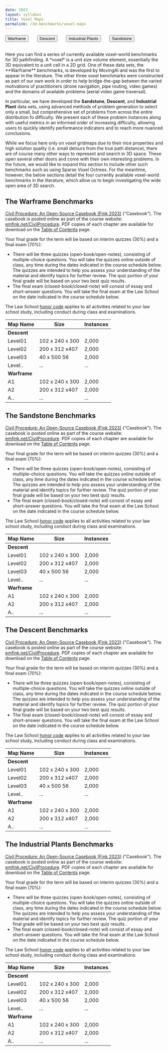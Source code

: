 ```yaml
---
date: 2023
layout: syllabus
title: Voxel Maps
permalink: /3d-benchmarks/voxel-maps
---
```


<a href='{{ site.baseurl }}/3d-benchmarks/voxel-maps/warframe/'><button class='button syllabus'>Warframe</button></a>&nbsp;&nbsp;&nbsp;&nbsp;&nbsp;&nbsp;
<a href='{{ site.baseurl }}/3d-benchmarks/voxel-maps/descent/'><button class='button syllabus'>Descent</button></a>&nbsp;&nbsp;&nbsp;&nbsp;&nbsp;&nbsp;
<a href='{{ site.baseurl }}/3d-benchmarks/voxel-maps/industrial-plants/'><button class='button syllabus'>Industrial Plants</button></a>&nbsp;&nbsp;&nbsp;&nbsp;&nbsp;&nbsp;
<a href='{{ site.baseurl }}/3d-benchmarks/voxel-maps/sandstone/'><button class='button syllabus'>Sandstone</button></a>&nbsp;&nbsp;&nbsp;&nbsp;&nbsp;&nbsp;

<br>
Here you can find a series of currently available voxel-world benchmarks for 3D pathfinding. A *voxel* is a unit size volume element, essentially the 3D equivalent to a unit cell in a 2D grid. One of these data sets, the **Warframe** benchmarks, is developed by MovingAI and was the first to appear in the literature. The other three voxel benchmarks were constructed as part of our own work in order to help bridge-the-gap between the varied motivations of practitioners (drone navigation, pipe routing, video games) and the domains of available problems (aerial video game traversal).

In particular, we have developed the **Sandstone**, **Descent**, and **Industrial Plant** data sets, using advanced methods of problem generation to select only a small, but comprehensive set of problems from across the entire distribution fo difficulty. We present each of these problem instances along with useful metrics in an informed order of increasing difficulty, allowing users to quickly identify performance indicators and to reach more nuanced conclusions.

While we focus here only on *voxel* gridmaps due to their nice properties and high solution quality (i.e. small detours from the true path distance), there are of course many other ways to represent and search in 3D space. These open several other doors and come with their own interesting problems. In the future, we would like to expand this section to include other such benchmarks such as using Sparse Voxel Octrees. For the meantime, however, the below sections detail the four currently available voxel-world benchmarks in the literature, which allow us to begin investigating the wide open area of 3D search.

## The Warframe Benchmarks

[Civil Procedure: An Open-Source Casebook (Fink 2023)](../casebook) ("Casebook"). The casebook is posted online as part of the course website: [emfink.net/CivilProcedure](http://www.emfink.net/CivilProcedure). PDF copies of each chapter are available for download on the [Table of Contents](https://www.emfink.net/CivilProcedure/casebook/contents/) page. 

Your final grade for the term will be based on interim quizzes (30%) and a final exam (70%):

- There will be three quizzes (open-book/open-notes), consisting of multiple-choice questions. You will take the quizzes online outside of class, any time during the dates indicated in the course schedule below. The quizzes are intended to help you assess your understanding of the material and identify topics for further review. The quiz portion of your final grade will be based on your two best quiz results. 
- The final exam (closed-book/closed-note) will consist of essay and short-answer questions. You will take the final exam at the Law School on the date indicated in the course schedule below. 

The Law School [honor code](https://www.elon.edu/e/law/student-experience/honor-code.html) applies to all activities related to your law school study, including conduct during class and examinations.

<div class="fullwidth">

 **Map Name** | **Size**  | **Instances**
--|---|--
 **Descent** | &nbsp; | &nbsp;
 Level01 | 102 x 240 x 300 | 2,000
 Level02  | 200 x 312 x407 | 2,000
 Level03 | 40 x 500 56 | 2,000
 Level.. | ... | ...
  **Warframe** | &nbsp; | &nbsp;
 A1 | 102 x 240 x 300 | 2,000
 A2  | 200 x 312 x407 | 2,000
 A.. | ... | ...

</div>

## The Sandstone Benchmarks

[Civil Procedure: An Open-Source Casebook (Fink 2023)](../casebook) ("Casebook"). The casebook is posted online as part of the course website: [emfink.net/CivilProcedure](http://www.emfink.net/CivilProcedure). PDF copies of each chapter are available for download on the [Table of Contents](https://www.emfink.net/CivilProcedure/casebook/contents/) page. 

Your final grade for the term will be based on interim quizzes (30%) and a final exam (70%):

- There will be three quizzes (open-book/open-notes), consisting of multiple-choice questions. You will take the quizzes online outside of class, any time during the dates indicated in the course schedule below. The quizzes are intended to help you assess your understanding of the material and identify topics for further review. The quiz portion of your final grade will be based on your two best quiz results. 
- The final exam (closed-book/closed-note) will consist of essay and short-answer questions. You will take the final exam at the Law School on the date indicated in the course schedule below. 

The Law School [honor code](https://www.elon.edu/e/law/student-experience/honor-code.html) applies to all activities related to your law school study, including conduct during class and examinations.

<div class="fullwidth">

 **Map Name** | **Size**  | **Instances**
--|---|--
 **Descent** | &nbsp; | &nbsp;
 Level01 | 102 x 240 x 300 | 2,000
 Level02  | 200 x 312 x407 | 2,000
 Level03 | 40 x 500 56 | 2,000
 Level.. | ... | ...
  **Warframe** | &nbsp; | &nbsp;
 A1 | 102 x 240 x 300 | 2,000
 A2  | 200 x 312 x407 | 2,000
 A.. | ... | ...

</div>

## The Descent Benchmarks

[Civil Procedure: An Open-Source Casebook (Fink 2023)](../casebook) ("Casebook"). The casebook is posted online as part of the course website: [emfink.net/CivilProcedure](http://www.emfink.net/CivilProcedure). PDF copies of each chapter are available for download on the [Table of Contents](https://www.emfink.net/CivilProcedure/casebook/contents/) page. 

Your final grade for the term will be based on interim quizzes (30%) and a final exam (70%):

- There will be three quizzes (open-book/open-notes), consisting of multiple-choice questions. You will take the quizzes online outside of class, any time during the dates indicated in the course schedule below. The quizzes are intended to help you assess your understanding of the material and identify topics for further review. The quiz portion of your final grade will be based on your two best quiz results. 
- The final exam (closed-book/closed-note) will consist of essay and short-answer questions. You will take the final exam at the Law School on the date indicated in the course schedule below. 

The Law School [honor code](https://www.elon.edu/e/law/student-experience/honor-code.html) applies to all activities related to your law school study, including conduct during class and examinations.

<div class="fullwidth">

 **Map Name** | **Size**  | **Instances**
--|---|--
 **Descent** | &nbsp; | &nbsp;
 Level01 | 102 x 240 x 300 | 2,000
 Level02  | 200 x 312 x407 | 2,000
 Level03 | 40 x 500 56 | 2,000
 Level.. | ... | ...
  **Warframe** | &nbsp; | &nbsp;
 A1 | 102 x 240 x 300 | 2,000
 A2  | 200 x 312 x407 | 2,000
 A.. | ... | ...

</div>

## The Industrial Plants Benchmarks

[Civil Procedure: An Open-Source Casebook (Fink 2023)](../casebook) ("Casebook"). The casebook is posted online as part of the course website: [emfink.net/CivilProcedure](http://www.emfink.net/CivilProcedure). PDF copies of each chapter are available for download on the [Table of Contents](https://www.emfink.net/CivilProcedure/casebook/contents/) page. 

Your final grade for the term will be based on interim quizzes (30%) and a final exam (70%):

- There will be three quizzes (open-book/open-notes), consisting of multiple-choice questions. You will take the quizzes online outside of class, any time during the dates indicated in the course schedule below. The quizzes are intended to help you assess your understanding of the material and identify topics for further review. The quiz portion of your final grade will be based on your two best quiz results. 
- The final exam (closed-book/closed-note) will consist of essay and short-answer questions. You will take the final exam at the Law School on the date indicated in the course schedule below. 

The Law School [honor code](https://www.elon.edu/e/law/student-experience/honor-code.html) applies to all activities related to your law school study, including conduct during class and examinations.

<div class="fullwidth">

 **Map Name** | **Size**  | **Instances**
--|---|--
 **Descent** | &nbsp; | &nbsp;
 Level01 | 102 x 240 x 300 | 2,000
 Level02  | 200 x 312 x407 | 2,000
 Level03 | 40 x 500 56 | 2,000
 Level.. | ... | ...
  **Warframe** | &nbsp; | &nbsp;
 A1 | 102 x 240 x 300 | 2,000
 A2  | 200 x 312 x407 | 2,000
 A.. | ... | ...

</div>
